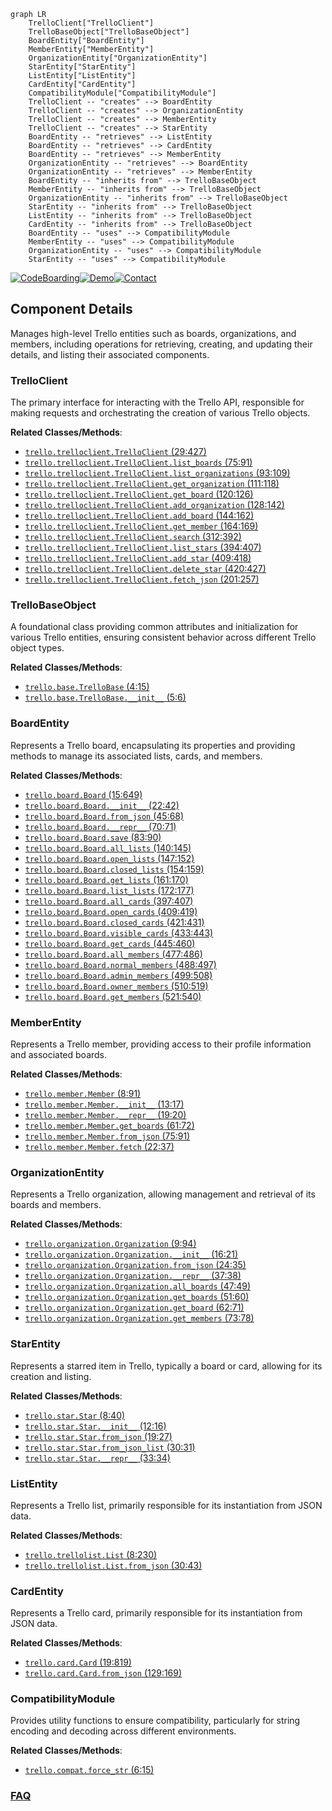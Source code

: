 ```mermaid
graph LR
    TrelloClient["TrelloClient"]
    TrelloBaseObject["TrelloBaseObject"]
    BoardEntity["BoardEntity"]
    MemberEntity["MemberEntity"]
    OrganizationEntity["OrganizationEntity"]
    StarEntity["StarEntity"]
    ListEntity["ListEntity"]
    CardEntity["CardEntity"]
    CompatibilityModule["CompatibilityModule"]
    TrelloClient -- "creates" --> BoardEntity
    TrelloClient -- "creates" --> OrganizationEntity
    TrelloClient -- "creates" --> MemberEntity
    TrelloClient -- "creates" --> StarEntity
    BoardEntity -- "retrieves" --> ListEntity
    BoardEntity -- "retrieves" --> CardEntity
    BoardEntity -- "retrieves" --> MemberEntity
    OrganizationEntity -- "retrieves" --> BoardEntity
    OrganizationEntity -- "retrieves" --> MemberEntity
    BoardEntity -- "inherits from" --> TrelloBaseObject
    MemberEntity -- "inherits from" --> TrelloBaseObject
    OrganizationEntity -- "inherits from" --> TrelloBaseObject
    StarEntity -- "inherits from" --> TrelloBaseObject
    ListEntity -- "inherits from" --> TrelloBaseObject
    CardEntity -- "inherits from" --> TrelloBaseObject
    BoardEntity -- "uses" --> CompatibilityModule
    MemberEntity -- "uses" --> CompatibilityModule
    OrganizationEntity -- "uses" --> CompatibilityModule
    StarEntity -- "uses" --> CompatibilityModule
```
[![CodeBoarding](https://img.shields.io/badge/Generated%20by-CodeBoarding-9cf?style=flat-square)](https://github.com/CodeBoarding/CodeBoarding)[![Demo](https://img.shields.io/badge/Try%20our-Demo-blue?style=flat-square)](https://www.codeboarding.org/demo)[![Contact](https://img.shields.io/badge/Contact%20us%20-%20contact@codeboarding.org-lightgrey?style=flat-square)](mailto:contact@codeboarding.org)

## Component Details

Manages high-level Trello entities such as boards, organizations, and members, including operations for retrieving, creating, and updating their details, and listing their associated components.

### TrelloClient
The primary interface for interacting with the Trello API, responsible for making requests and orchestrating the creation of various Trello objects.


**Related Classes/Methods**:

- <a href="https://github.com/sarumont/py-trello/blob/master/trello/trelloclient.py#L29-L427" target="_blank" rel="noopener noreferrer">`trello.trelloclient.TrelloClient` (29:427)</a>
- <a href="https://github.com/sarumont/py-trello/blob/master/trello/trelloclient.py#L75-L91" target="_blank" rel="noopener noreferrer">`trello.trelloclient.TrelloClient.list_boards` (75:91)</a>
- <a href="https://github.com/sarumont/py-trello/blob/master/trello/trelloclient.py#L93-L109" target="_blank" rel="noopener noreferrer">`trello.trelloclient.TrelloClient.list_organizations` (93:109)</a>
- <a href="https://github.com/sarumont/py-trello/blob/master/trello/trelloclient.py#L111-L118" target="_blank" rel="noopener noreferrer">`trello.trelloclient.TrelloClient.get_organization` (111:118)</a>
- <a href="https://github.com/sarumont/py-trello/blob/master/trello/trelloclient.py#L120-L126" target="_blank" rel="noopener noreferrer">`trello.trelloclient.TrelloClient.get_board` (120:126)</a>
- <a href="https://github.com/sarumont/py-trello/blob/master/trello/trelloclient.py#L128-L142" target="_blank" rel="noopener noreferrer">`trello.trelloclient.TrelloClient.add_organization` (128:142)</a>
- <a href="https://github.com/sarumont/py-trello/blob/master/trello/trelloclient.py#L144-L162" target="_blank" rel="noopener noreferrer">`trello.trelloclient.TrelloClient.add_board` (144:162)</a>
- <a href="https://github.com/sarumont/py-trello/blob/master/trello/trelloclient.py#L164-L169" target="_blank" rel="noopener noreferrer">`trello.trelloclient.TrelloClient.get_member` (164:169)</a>
- <a href="https://github.com/sarumont/py-trello/blob/master/trello/trelloclient.py#L312-L392" target="_blank" rel="noopener noreferrer">`trello.trelloclient.TrelloClient.search` (312:392)</a>
- <a href="https://github.com/sarumont/py-trello/blob/master/trello/trelloclient.py#L394-L407" target="_blank" rel="noopener noreferrer">`trello.trelloclient.TrelloClient.list_stars` (394:407)</a>
- <a href="https://github.com/sarumont/py-trello/blob/master/trello/trelloclient.py#L409-L418" target="_blank" rel="noopener noreferrer">`trello.trelloclient.TrelloClient.add_star` (409:418)</a>
- <a href="https://github.com/sarumont/py-trello/blob/master/trello/trelloclient.py#L420-L427" target="_blank" rel="noopener noreferrer">`trello.trelloclient.TrelloClient.delete_star` (420:427)</a>
- <a href="https://github.com/sarumont/py-trello/blob/master/trello/trelloclient.py#L201-L257" target="_blank" rel="noopener noreferrer">`trello.trelloclient.TrelloClient.fetch_json` (201:257)</a>


### TrelloBaseObject
A foundational class providing common attributes and initialization for various Trello entities, ensuring consistent behavior across different Trello object types.


**Related Classes/Methods**:

- <a href="https://github.com/sarumont/py-trello/blob/master/trello/base.py#L4-L15" target="_blank" rel="noopener noreferrer">`trello.base.TrelloBase` (4:15)</a>
- <a href="https://github.com/sarumont/py-trello/blob/master/trello/base.py#L5-L6" target="_blank" rel="noopener noreferrer">`trello.base.TrelloBase.__init__` (5:6)</a>


### BoardEntity
Represents a Trello board, encapsulating its properties and providing methods to manage its associated lists, cards, and members.


**Related Classes/Methods**:

- <a href="https://github.com/sarumont/py-trello/blob/master/trello/board.py#L15-L649" target="_blank" rel="noopener noreferrer">`trello.board.Board` (15:649)</a>
- <a href="https://github.com/sarumont/py-trello/blob/master/trello/board.py#L22-L42" target="_blank" rel="noopener noreferrer">`trello.board.Board.__init__` (22:42)</a>
- <a href="https://github.com/sarumont/py-trello/blob/master/trello/board.py#L45-L68" target="_blank" rel="noopener noreferrer">`trello.board.Board.from_json` (45:68)</a>
- <a href="https://github.com/sarumont/py-trello/blob/master/trello/board.py#L70-L71" target="_blank" rel="noopener noreferrer">`trello.board.Board.__repr__` (70:71)</a>
- <a href="https://github.com/sarumont/py-trello/blob/master/trello/board.py#L83-L90" target="_blank" rel="noopener noreferrer">`trello.board.Board.save` (83:90)</a>
- <a href="https://github.com/sarumont/py-trello/blob/master/trello/board.py#L140-L145" target="_blank" rel="noopener noreferrer">`trello.board.Board.all_lists` (140:145)</a>
- <a href="https://github.com/sarumont/py-trello/blob/master/trello/board.py#L147-L152" target="_blank" rel="noopener noreferrer">`trello.board.Board.open_lists` (147:152)</a>
- <a href="https://github.com/sarumont/py-trello/blob/master/trello/board.py#L154-L159" target="_blank" rel="noopener noreferrer">`trello.board.Board.closed_lists` (154:159)</a>
- <a href="https://github.com/sarumont/py-trello/blob/master/trello/board.py#L161-L170" target="_blank" rel="noopener noreferrer">`trello.board.Board.get_lists` (161:170)</a>
- <a href="https://github.com/sarumont/py-trello/blob/master/trello/board.py#L172-L177" target="_blank" rel="noopener noreferrer">`trello.board.Board.list_lists` (172:177)</a>
- <a href="https://github.com/sarumont/py-trello/blob/master/trello/board.py#L397-L407" target="_blank" rel="noopener noreferrer">`trello.board.Board.all_cards` (397:407)</a>
- <a href="https://github.com/sarumont/py-trello/blob/master/trello/board.py#L409-L419" target="_blank" rel="noopener noreferrer">`trello.board.Board.open_cards` (409:419)</a>
- <a href="https://github.com/sarumont/py-trello/blob/master/trello/board.py#L421-L431" target="_blank" rel="noopener noreferrer">`trello.board.Board.closed_cards` (421:431)</a>
- <a href="https://github.com/sarumont/py-trello/blob/master/trello/board.py#L433-L443" target="_blank" rel="noopener noreferrer">`trello.board.Board.visible_cards` (433:443)</a>
- <a href="https://github.com/sarumont/py-trello/blob/master/trello/board.py#L445-L460" target="_blank" rel="noopener noreferrer">`trello.board.Board.get_cards` (445:460)</a>
- <a href="https://github.com/sarumont/py-trello/blob/master/trello/board.py#L477-L486" target="_blank" rel="noopener noreferrer">`trello.board.Board.all_members` (477:486)</a>
- <a href="https://github.com/sarumont/py-trello/blob/master/trello/board.py#L488-L497" target="_blank" rel="noopener noreferrer">`trello.board.Board.normal_members` (488:497)</a>
- <a href="https://github.com/sarumont/py-trello/blob/master/trello/board.py#L499-L508" target="_blank" rel="noopener noreferrer">`trello.board.Board.admin_members` (499:508)</a>
- <a href="https://github.com/sarumont/py-trello/blob/master/trello/board.py#L510-L519" target="_blank" rel="noopener noreferrer">`trello.board.Board.owner_members` (510:519)</a>
- <a href="https://github.com/sarumont/py-trello/blob/master/trello/board.py#L521-L540" target="_blank" rel="noopener noreferrer">`trello.board.Board.get_members` (521:540)</a>


### MemberEntity
Represents a Trello member, providing access to their profile information and associated boards.


**Related Classes/Methods**:

- <a href="https://github.com/sarumont/py-trello/blob/master/trello/member.py#L8-L91" target="_blank" rel="noopener noreferrer">`trello.member.Member` (8:91)</a>
- <a href="https://github.com/sarumont/py-trello/blob/master/trello/member.py#L13-L17" target="_blank" rel="noopener noreferrer">`trello.member.Member.__init__` (13:17)</a>
- <a href="https://github.com/sarumont/py-trello/blob/master/trello/member.py#L19-L20" target="_blank" rel="noopener noreferrer">`trello.member.Member.__repr__` (19:20)</a>
- <a href="https://github.com/sarumont/py-trello/blob/master/trello/member.py#L61-L72" target="_blank" rel="noopener noreferrer">`trello.member.Member.get_boards` (61:72)</a>
- <a href="https://github.com/sarumont/py-trello/blob/master/trello/member.py#L75-L91" target="_blank" rel="noopener noreferrer">`trello.member.Member.from_json` (75:91)</a>
- <a href="https://github.com/sarumont/py-trello/blob/master/trello/member.py#L22-L37" target="_blank" rel="noopener noreferrer">`trello.member.Member.fetch` (22:37)</a>


### OrganizationEntity
Represents a Trello organization, allowing management and retrieval of its boards and members.


**Related Classes/Methods**:

- <a href="https://github.com/sarumont/py-trello/blob/master/trello/organization.py#L9-L94" target="_blank" rel="noopener noreferrer">`trello.organization.Organization` (9:94)</a>
- <a href="https://github.com/sarumont/py-trello/blob/master/trello/organization.py#L16-L21" target="_blank" rel="noopener noreferrer">`trello.organization.Organization.__init__` (16:21)</a>
- <a href="https://github.com/sarumont/py-trello/blob/master/trello/organization.py#L24-L35" target="_blank" rel="noopener noreferrer">`trello.organization.Organization.from_json` (24:35)</a>
- <a href="https://github.com/sarumont/py-trello/blob/master/trello/organization.py#L37-L38" target="_blank" rel="noopener noreferrer">`trello.organization.Organization.__repr__` (37:38)</a>
- <a href="https://github.com/sarumont/py-trello/blob/master/trello/organization.py#L47-L49" target="_blank" rel="noopener noreferrer">`trello.organization.Organization.all_boards` (47:49)</a>
- <a href="https://github.com/sarumont/py-trello/blob/master/trello/organization.py#L51-L60" target="_blank" rel="noopener noreferrer">`trello.organization.Organization.get_boards` (51:60)</a>
- <a href="https://github.com/sarumont/py-trello/blob/master/trello/organization.py#L62-L71" target="_blank" rel="noopener noreferrer">`trello.organization.Organization.get_board` (62:71)</a>
- <a href="https://github.com/sarumont/py-trello/blob/master/trello/organization.py#L73-L78" target="_blank" rel="noopener noreferrer">`trello.organization.Organization.get_members` (73:78)</a>


### StarEntity
Represents a starred item in Trello, typically a board or card, allowing for its creation and listing.


**Related Classes/Methods**:

- <a href="https://github.com/sarumont/py-trello/blob/master/trello/star.py#L8-L40" target="_blank" rel="noopener noreferrer">`trello.star.Star` (8:40)</a>
- <a href="https://github.com/sarumont/py-trello/blob/master/trello/star.py#L12-L16" target="_blank" rel="noopener noreferrer">`trello.star.Star.__init__` (12:16)</a>
- <a href="https://github.com/sarumont/py-trello/blob/master/trello/star.py#L19-L27" target="_blank" rel="noopener noreferrer">`trello.star.Star.from_json` (19:27)</a>
- <a href="https://github.com/sarumont/py-trello/blob/master/trello/star.py#L30-L31" target="_blank" rel="noopener noreferrer">`trello.star.Star.from_json_list` (30:31)</a>
- <a href="https://github.com/sarumont/py-trello/blob/master/trello/star.py#L33-L34" target="_blank" rel="noopener noreferrer">`trello.star.Star.__repr__` (33:34)</a>


### ListEntity
Represents a Trello list, primarily responsible for its instantiation from JSON data.


**Related Classes/Methods**:

- <a href="https://github.com/sarumont/py-trello/blob/master/trello/trellolist.py#L8-L230" target="_blank" rel="noopener noreferrer">`trello.trellolist.List` (8:230)</a>
- <a href="https://github.com/sarumont/py-trello/blob/master/trello/trellolist.py#L30-L43" target="_blank" rel="noopener noreferrer">`trello.trellolist.List.from_json` (30:43)</a>


### CardEntity
Represents a Trello card, primarily responsible for its instantiation from JSON data.


**Related Classes/Methods**:

- <a href="https://github.com/sarumont/py-trello/blob/master/trello/card.py#L19-L819" target="_blank" rel="noopener noreferrer">`trello.card.Card` (19:819)</a>
- <a href="https://github.com/sarumont/py-trello/blob/master/trello/card.py#L129-L169" target="_blank" rel="noopener noreferrer">`trello.card.Card.from_json` (129:169)</a>


### CompatibilityModule
Provides utility functions to ensure compatibility, particularly for string encoding and decoding across different environments.


**Related Classes/Methods**:

- <a href="https://github.com/sarumont/py-trello/blob/master/trello/compat.py#L6-L15" target="_blank" rel="noopener noreferrer">`trello.compat.force_str` (6:15)</a>




### [FAQ](https://github.com/CodeBoarding/GeneratedOnBoardings/tree/main?tab=readme-ov-file#faq)